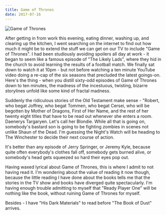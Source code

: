 ```yaml
---
title: Game of Thrones
date: 2017-07-16
---
```


![Game of Thrones](https://source.unsplash.com/gp8BLyaTaA0/1600x900)

After getting in from work this evening, eating dinner, washing up, and clearing up the kitchen, I went searching on the internet to find out how much it might be to extend the stuff we can get on our TV to include "Game of Thrones". I had been studiously avoiding spoilers all day at work - it began to seem like a famous episode of "The Likely Lads", where they hid in the church to avoid learning the results of a football match. We finally sat down to watch it at 10pm - but not before watching a ten minute YouTube video doing a re-cap of the six seasons that precluded the latest goings-on. Here's the thing - when you distill sixty-odd episodes of Game of Thrones down to ten minutes, the madness of the incestuous, twisting, bizarre storylines unfold like some kind of fractal madness.

Suddenly the ridiculous stories of the Old Testament make sense - "Robert, who begat Joffrey, who begat Tommen, who begat Cersei, who will be begotten by Mother of Dragons, First of Her Name, and the rest of her twenty eight titles that have to be read out whenever she enters a room. Daenerys Targaryen. Let's call her Blondie. While all that is going on, somebody's bastard son is going to be fighting zombies in scenes not unlike Shaun of the Dead. I'm guessing the Night's Watch will be heading to The Winchester to decide their next course of action.

It's better than any episode of Jerry Springer, or Jeremy Kyle, because quite often everybody's clothes fall off, somebody gets burned alive, or somebody's head gets squeezed so hard their eyes pop out.

Having waxed lyrical about Game of Thrones, this is where I admit to not having read it. I'm wondering about the value of reading it now though, because the little reading I have done about the books tells me that the stories in the TV show and books have diverged quite spectacularly. I'm having enough trouble admitting to myself that "Ready Player One" will be nothing like the book, without ruining Game of Thrones for myself.

Besides - I have "His Dark Materials" to read before "The Book of Dust" arrives.